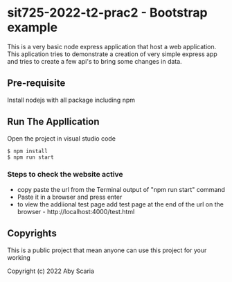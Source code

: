 # sit725-2022-t2-prac2  - Bootstrap example 

This is a very basic node express application that host a web application. This aplication tries to demonstrate a creation of very simple express app and tries to create a few api's to bring some changes in data.

## Pre-requisite
Install nodejs with all package including npm 

## Run The Appllication

Open the project in visual studio code

```
$ npm install
$ npm run start
```
### Steps to check the website active 
- copy paste the url from the Terminal output of "npm run start" command
- Paste it in a browser and press enter
- to view the addiional test page add test page at the end of the url on the browser - http://localhost:4000/test.html


## Copyrights
This is a public project that mean anyone can use this project for your working

Copyright (c) 2022 Aby Scaria